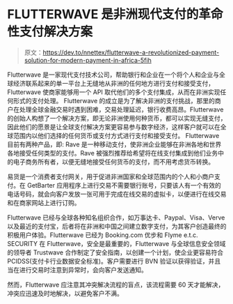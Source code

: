 # FLUTTERWAVE 是非洲现代支付的革命性支付解决方案

> 原文：<https://dev.to/nnettex/flutterwave-a-revolutionized-payment-solution-for-modern-payment-in-africa-5fih>

Flutterwave 是一家现代支付技术公司，帮助银行和企业在一个将个人和企业与全球经济联系起来的单一平台上无缝地从非洲的任何地方进行支付和接受支付，Flutterwave 使商家能够用一个 API 取代他们的多个支付集成，从而在非洲实现任何形式的支付处理。
Flutterwave 的成立是为了解决非洲的支付挑战，那里的商户在处理全球金融交易时遇到困难，交易处理延迟，银行收费高昂。Flutterwave 的创始人构想了一个解决方案，即无论非洲使用何种货币，都可以实现无缝支付，因此他们的愿景是让全球支付解决方案更容易参与数字经济，这样客户就可以在全球范围内以他们选择的任何货币或支付方式进行支付和接受支付。
Flutterwave 目前有两种产品，即:
Rave 是一种移动支付，使非洲企业能够在非洲各地和世界各地接受任何类型的支付。Rave 被强烈推荐给希望将在线支付集成到他们业务中的电子商务所有者，以便无缝地接受任何货币的支付，而不用考虑货币转换。

易货是一个消费者支付网关，用于促进非洲国家和全球范围内的个人和小商户支付。在 GetBarter 应用程序上进行交易不需要银行账号，只要该人有一个有效的电话号码，就会向客户发放一张可用于完成在线交易的虚拟卡，以便进行在线交易和在商家网站上进行订购。

Flutterwave 已经与全球各种知名组织合作，如万事达卡、Paypal、Visa、Verve 以及最近的支付宝，后者将在非洲和中国之间建立数字支付，为其客户创造最终的积极用户体验。Flutterwave 已经为 Booking.com 优步和 Flyme e.t.c.
SECURITY
在 Flutterwave，安全是最重要的，Flutterwave 与全球信息安全领域的领导者 Trustwave 合作制定了安全指南，以创建一个计划，使企业更容易符合 PCIDSS(支付卡行业数据安全标准)。客户需要进行 BVN 验证以获得验证，并且当在进行交易时注意到异常时，会向客户发送通知。

然而，Flutterwave 应注意其冲突解决流程的盲点，该流程需要 60 天才能解决，冲突应迅速及时地解决，以避免客户不满。